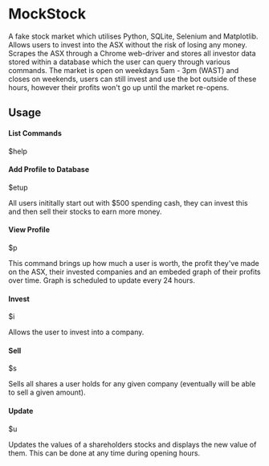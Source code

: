# MockStock
A fake stock market which utilises Python, SQLite, Selenium and Matplotlib. Allows users to invest into the ASX without the risk of losing any money. Scrapes the ASX through a Chrome web-driver and stores all investor data stored within a database which the user can query through various commands. The market is open on weekdays 5am - 3pm (WAST) and closes on weekends, users can still invest and use the bot outside of these hours, however their profits won't go up until the market re-opens. 

## Usage
#### List Commands
$help

#### Add Profile to Database 
$etup

All users inititally start out with $500 spending cash, they can invest this and then sell their stocks to earn more money. 

#### View Profile
$p 

This command brings up how much a user is worth, the profit they've made on the ASX, their invested companies and an embeded graph of their profits over time. Graph is scheduled to update every 24 hours.

#### Invest
$i <company-acronym> <amount>
  
Allows the user to invest into a company. 
  
#### Sell
$s <company-name>
  
Sells all shares a user holds for any given company (eventually will be able to sell a given amount).
  
#### Update
$u

Updates the values of a shareholders stocks and displays the new value of them. This can be done at any time during opening hours. 
